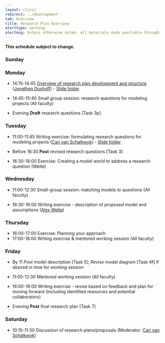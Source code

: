 ```yaml
---
layout: clinic
redirect: ../development
tab: Overview
title: Research Plan Overview
alerttype: warning
alertmsg: Unless otherwise noted, all materials made available through this website and the DAIDD Dropbox are licensed through a <a rel="license" href="http://creativecommons.org/licenses/by/4.0/">CC-BY International License</a>. <a rel="license" href="../license.html">Click here for license details</a>.
---
```


__This schedule subject to change__. 


### Sunday

### Monday

- 14:15-14:45 [Overview of research plan development and structure](planOverview) ([Jonathan Dushoff]({{site.subdomainurl}}/team/dushoff/)) - [Slide folder](https://tinyurl.com/daidd-2019)
- 14:45-15:40 Small group session: research questions for modeling projects (All faculty) 

- Evening __Draft__ research questions [Task 3p]

### Tuesday

- 11:00-11:45 Writing exercise: formulating research questions for modeling projects ([Cari van Schalkwyk]({{site.subdomainurl}}/team/vanschalkwyk/)) - [Slide folder](https://tinyurl.com/daidd-2019)

* Before 16:30 __Post__ revised research questions [Task 3]

- 16:30-18:00 Exercise: Creating a model world to address a research question (Welte) 

### Wednesday

- 11:00-12:30 Small-group session: matching models to questions (All faculty) 

- 16:30-18:00 Writing exercise - description of proposed model and assumptions ([Alex Welte]({{site.subdomainurl}}/team/welte/)) 

### Thursday

- 16:00-17:00 Exercise: Planning your approach
- 17:00-18:00 Writing exercise & mentored working session (All faculty)

### Friday

- By 11 _Post_ model description [Task 5]; _Revise_ model diagram [Task 4f] if desired in time for working session

- 11:00-12:30 Mentored working session (All faculty) 

- 16:00-18:00 Writing exercise - revise based on feedback and plan for moving forward (including identified resources and potential collaborators)

- Evening __Post__ final research plan [Task 7]

### Saturday

- 10:15-11:30 Discussion of research plans/proposals (Moderator: [Cari van Schalkwyk]({{site.subdomainurl}}/team/vanschalkwyk/))

